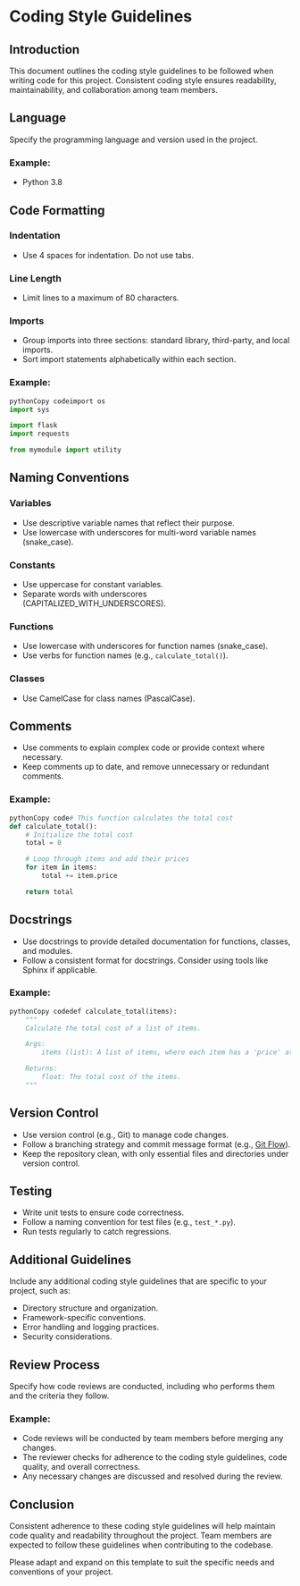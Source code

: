# Coding Style Guidelines

## Introduction

This document outlines the coding style guidelines to be followed when writing code for this project. Consistent coding style ensures readability, maintainability, and collaboration among team members.

## Language

Specify the programming language and version used in the project.

### Example:

- Python 3.8

## Code Formatting

### Indentation

- Use 4 spaces for indentation. Do not use tabs.

### Line Length

- Limit lines to a maximum of 80 characters.

### Imports

- Group imports into three sections: standard library, third-party, and local imports.
- Sort import statements alphabetically within each section.

### Example:

```python
pythonCopy codeimport os
import sys

import flask
import requests

from mymodule import utility
```

## Naming Conventions

### Variables

- Use descriptive variable names that reflect their purpose.
- Use lowercase with underscores for multi-word variable names (snake_case).

### Constants

- Use uppercase for constant variables.
- Separate words with underscores (CAPITALIZED_WITH_UNDERSCORES).

### Functions

- Use lowercase with underscores for function names (snake_case).
- Use verbs for function names (e.g., `calculate_total()`).

### Classes

- Use CamelCase for class names (PascalCase).

## Comments

- Use comments to explain complex code or provide context where necessary.
- Keep comments up to date, and remove unnecessary or redundant comments.

### Example:

```python
pythonCopy code# This function calculates the total cost
def calculate_total():
    # Initialize the total cost
    total = 0

    # Loop through items and add their prices
    for item in items:
        total += item.price

    return total
```

## Docstrings

- Use docstrings to provide detailed documentation for functions, classes, and modules.
- Follow a consistent format for docstrings. Consider using tools like Sphinx if applicable.

### Example:

```python
pythonCopy codedef calculate_total(items):
    """
    Calculate the total cost of a list of items.

    Args:
        items (list): A list of items, where each item has a 'price' attribute.

    Returns:
        float: The total cost of the items.
    """
```

## Version Control

- Use version control (e.g., Git) to manage code changes.
- Follow a branching strategy and commit message format (e.g., [Git Flow](https://nvie.com/posts/a-successful-git-branching-model/)).
- Keep the repository clean, with only essential files and directories under version control.

## Testing

- Write unit tests to ensure code correctness.
- Follow a naming convention for test files (e.g., `test_*.py`).
- Run tests regularly to catch regressions.

## Additional Guidelines

Include any additional coding style guidelines that are specific to your project, such as:

- Directory structure and organization.
- Framework-specific conventions.
- Error handling and logging practices.
- Security considerations.

## Review Process

Specify how code reviews are conducted, including who performs them and the criteria they follow.

### Example:

- Code reviews will be conducted by team members before merging any changes.
- The reviewer checks for adherence to the coding style guidelines, code quality, and overall correctness.
- Any necessary changes are discussed and resolved during the review.

## Conclusion

Consistent adherence to these coding style guidelines will help maintain code quality and readability throughout the project. Team members are expected to follow these guidelines when contributing to the codebase.

Please adapt and expand on this template to suit the specific needs and conventions of your project.